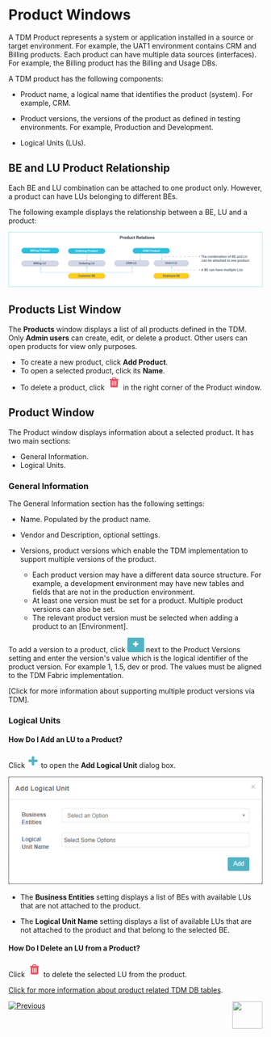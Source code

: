 # Product Windows

A TDM Product represents a system or application installed in a source or target environment. For example, the UAT1 environment contains CRM and Billing products. Each product can have multiple data sources (interfaces). For example, the Billing product has the Billing and Usage DBs.

A TDM product has the following components:

- Product name, a logical name that identifies the product (system). For example, CRM.
- Product versions, the versions of the product as defined in testing environments. For example, Production and Development.

- Logical Units (LUs).

## BE and LU Product Relationship

Each BE and LU combination can be attached to one product only. However, a product can have LUs belonging to different BEs.

The following example displays the relationship between a BE, LU and a product:

![be-prod-lu](images/be_lu_product_relation.png)



## Products List Window

The **Products** window displays a list of all products defined in the TDM.  Only **Admin users** can create, edit, or delete a product. Other users can open products for view only purposes.

-   To create a new product, click **Add Product**.
-   To open a selected product, click its **Name**.
-   To delete a product, click ![delete](images/delete_icon.png) in the right corner of the Product window.

## Product Window

The Product window displays information about a selected product. It has two main sections: 

- General Information.
- Logical Units.

### General Information

The General Information section has the following settings:

- Name. Populated by the product name.

- Vendor and Description, optional settings.

- Versions, product versions which enable the TDM implementation to support multiple versions of the product.

  -  Each product version may have a different data source structure. For example, a development environment may have new tables and fields that are not in the production environment. 
  - At least one version must be set for a product. Multiple product versions can also be set. 
  - The relevant product version must be selected when adding a product to an [Environment].

To add a version to a product, click ![delete](images/plus_icon_prod_version.png) next to the Product Versions setting and enter the version's value which is the logical identifier of the product version. For example 1, 1.5, dev or prod. The values must be aligned to the TDM Fabric implementation. 

  [Click for more information about supporting multiple product versions via TDM].

### Logical Units

#### How Do I Add an LU to a Product?

Click ![plus](images/plus_icon.png) to open the **Add Logical Unit** dialog box.

  ![add_lu](images/prod_add_lu.png)

- The **Business Entities** setting displays a list of BEs with available LUs that are not attached to the product.

- The **Logical Unit Name** setting displays a list of available LUs that are not attached to the product and that belong to the selected BE.

  

#### How Do I Delete an LU from a Product? 

Click ![be_delete](images/delete_icon.png) to delete the selected LU from the product.

  [Click for more information about product related TDM DB tables](/articles/TDM/tdm_gui/06_be_product_tdmdb_tables.md).

 [![Previous](/articles/images/Previous.png)](04_tdm_gui_business_entity_window.md)[<img align="right" width="60" height="54" src="/articles/images/Next.png">](06_be_product_tdmdb_tables.md)
